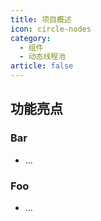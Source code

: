 ```yaml
---
title: 项目概述
icon: circle-nodes
category:
  - 组件
  - 动态线程池
article: false
---
```


## 功能亮点

### Bar


- ...

### Foo


- ...
